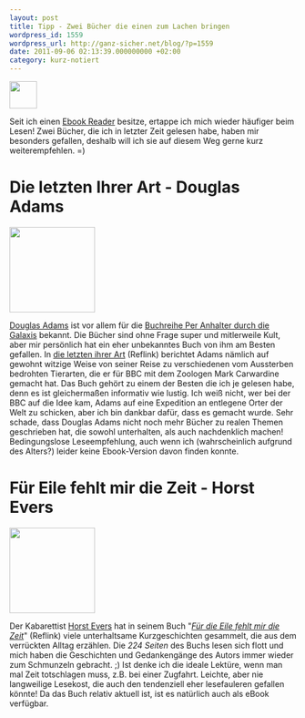 ```yaml
---
layout: post
title: Tipp - Zwei Bücher die einen zum Lachen bringen
wordpress_id: 1559
wordpress_url: http://ganz-sicher.net/blog/?p=1559
date: 2011-09-06 02:13:39.000000000 +02:00
category: kurz-notiert
---
```

<img class="lefticon" title="book2" src="{{site.url}}/wp-content/uploads/book2.png" alt="" width="48" height="48" />

Seit ich einen <a href="{{site.baseurl}}/kurz-notiert/tabletboom-vs-ebook-reader/">Ebook Reader</a> besitze, ertappe ich mich wieder häufiger beim Lesen! Zwei Bücher, die ich in letzter Zeit gelesen habe, haben mir besonders gefallen, deshalb will ich sie auf diesem Weg gerne kurz weiterempfehlen. =)
<!--more-->

Die letzten Ihrer Art - Douglas Adams
======================================
<img class="lefticon" title="douglas_letzten_ihrer_art" src="{{site.url}}/wp-content/uploads/douglas_letzten_ihrer_art.jpg" alt="" width="150" height="150" />

[Douglas Adams](http://de.wikipedia.org/wiki/Douglas_Adams) ist vor allem für die <a href="http://de.wikipedia.org/wiki/Per_Anhalter_durch_die_Galaxis">Buchreihe Per Anhalter durch die Galaxis</a> bekannt. Die Bücher sind ohne Frage super und mitlerweile Kult, aber mir persönlich hat ein eher unbekanntes Buch von ihm am Besten gefallen. In <a href="http://www.amazon.de/gp/product/3453061152/ref=as_li_ss_tl?ie=UTF8&amp;tag=ganzsichernet-21&amp;linkCode=as2&amp;camp=1638&amp;creative=19454&amp;creativeASIN=3453061152">die letzten ihrer Art</a> (Reflink) berichtet Adams nämlich auf gewohnt witzige Weise von seiner Reise zu verschiedenen vom Aussterben bedrohten Tierarten, die er für BBC mit dem Zoologen Mark Carwardine gemacht hat. Das Buch gehört zu einem der Besten die ich je gelesen habe, denn es ist gleichermaßen informativ wie lustig. Ich weiß nicht, wer bei der BBC auf die Idee kam, Adams auf eine Expedition an entlegene Orter der Welt zu schicken, aber ich bin dankbar dafür, dass es gemacht wurde. Sehr schade, dass Douglas Adams nicht noch mehr Bücher zu realen Themen geschrieben hat, die sowohl unterhalten, als auch nachdenklich machen! Bedingungslose Leseempfehlung, auch wenn ich (wahrscheinlich aufgrund des Alters?) leider keine Ebook-Version davon finden konnte.

Für Eile fehlt mir die Zeit - Horst Evers
==========================================
<img class="lefticon" title="eile_zeit_horst" src="{{site.url}}/wp-content/uploads/eile_zeit_horst.jpg" alt="" width="150" height="150" />

Der Kabarettist <a href="http://de.wikipedia.org/wiki/Horst_Evers">Horst Evers</a> hat in seinem Buch "<em><a href="http://www.amazon.de/gp/product/3871346829/ref=as_li_ss_tl?ie=UTF8&amp;tag=ganzsichernet-21&amp;linkCode=as2&amp;camp=1638&amp;creative=19454&amp;creativeASIN=3871346829">Für die Eile fehlt mir die Zeit</a></em>" (Reflink) viele unterhaltsame Kurzgeschichten gesammelt, die aus dem verrückten Alltag erzählen. Die <em>224 Seiten</em> des Buchs lesen sich flott und mich haben die Geschichten und Gedankengänge des Autors immer wieder zum Schmunzeln gebracht. ;) Ist denke ich die ideale Lektüre, wenn man mal Zeit totschlagen muss, z.B. bei einer Zugfahrt. Leichte, aber nie langweilige Lesekost, die auch den tendenziell eher lesefauleren gefallen könnte! Da das Buch relativ aktuell ist, ist es natürlich auch als eBook verfügbar.
